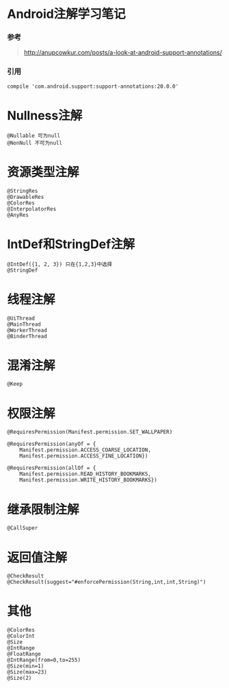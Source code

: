 Android注解学习笔记
=
### 参考  
>http://anupcowkur.com/posts/a-look-at-android-support-annotations/

### 引用  
`compile 'com.android.support:support-annotations:20.0.0'`

# Nullness注解
```
@Nullable 可为null  
@NonNull 不可为null
```

# 资源类型注解  
```
@StringRes  
@DrawableRes  
@ColorRes  
@InterpolatorRes  
@AnyRes  
```

# IntDef和StringDef注解  
```
@IntDef({1, 2, 3}) 只在{1,2,3}中选择
@StringDef  
```  
  
# 线程注解  
```  
@UiThread  
@MainThread  
@WorkerThread  
@BinderThread  
```  
# 混淆注解  
```  
@Keep
```

# 权限注解  
```  
@RequiresPermission(Manifest.permission.SET_WALLPAPER)  

@RequiresPermission(anyOf = {
    Manifest.permission.ACCESS_COARSE_LOCATION,
    Manifest.permission.ACCESS_FINE_LOCATION})  

@RequiresPermission(allOf = {
    Manifest.permission.READ_HISTORY_BOOKMARKS, 
    Manifest.permission.WRITE_HISTORY_BOOKMARKS})  

```  
# 继承限制注解  
```  
@CallSuper  
```  
# 返回值注解  
```  
@CheckResult  
@CheckResult(suggest="#enforcePermission(String,int,int,String)")  
```  

# 其他  
```  
@ColorRes  
@ColorInt  
@Size  
@IntRange  
@FloatRange  
@IntRange(from=0,to=255)  
@Size(min=1)  
@Size(max=23)  
@Size(2)    
```  
